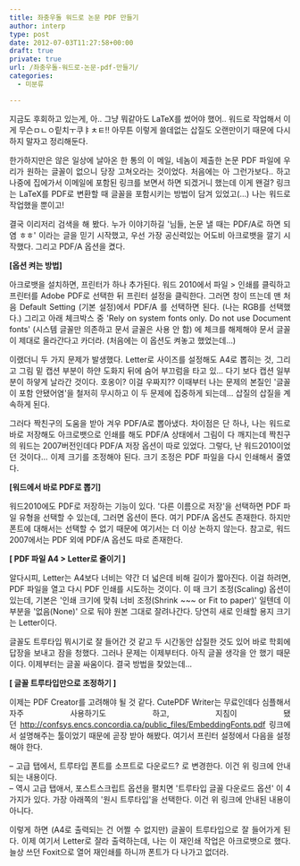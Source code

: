 ```yaml
---
title: 좌충우돌 워드로 논문 PDF 만들기
author: interp
type: post
date: 2012-07-03T11:27:58+00:00
draft: true
private: true
url: /좌충우돌-워드로-논문-pdf-만들기/
categories:
  - 미분류

---
```

<p style="text-align: justify; ">
  지금도 후회하고 있는게, 아.. 그냥 뭐같아도 LaTeX를 썼어야 했어.. 워드로 작업해서 이게 무슨ㅁㄴㅇ맅치ㅜ쿠ㅑㅊㅌ!! 아무튼 이렇게 쓸데없는 삽질도 오랜만이기 때문에 다시 하지 말자고 정리해둔다.
</p>

<p style="text-align: justify; ">
  한가하지만은 않은 일상에 날아온 한 통의 이 메일, 네놈이 제출한 논문 PDF 파일에 우리가 원하는 글꼴이 없으니 당장 고쳐오라는 것이었다. 처음에는 아 그런가보다.. 하고 나중에 집에가서 이메일에 포함된 링크를 보면서 하면 되겠거니 했는데 이게 왠걸? 링크는 LaTeX를 PDF로 변환할 때 글꼴을 포함시키는 방법이 담겨 있었고(&#8230;) 나는 워드로 작업했을 뿐이고!&nbsp;
</p>

<p style="text-align: justify; ">
  결국 이리저리 검색을 해 봤다. 누가 이야기하길 '님들, 논문 낼 때는 PDF/A로 하면 되염 ㅎㅎ' 이라는 글을 믿기 시작했고, 우선 가장 공신력있는 어도비 아크로뱃을 깔기 시작했다. 그리고 PDF/A 옵션을 켰다.
</p>

<p style="text-align: justify; ">
  <b>[옵션 켜는 방법]</b>
</p>

<p style="text-align: justify; ">
  아크로뱃을 설치하면, 프린터가 하나 추가된다. 워드 2010에서 파일 > 인쇄를 클릭하고 프린터를 Adobe PDF로 선택한 뒤 프린터 설정을 클릭한다. 그러면 창이 뜨는데 맨 처음 Default Setting (기본 설정)에서 PDF/A 를 선택하면 된다. (나는 RGB를 선택했다.) 그리고 아래 체크박스 중 'Rely on system fonts only. Do not use Document fonts' (시스템 글꼴만 의존하고 문서 글꼴은 사용 안 함) 에 체크를 해제해야 문서 글꼴이 제대로 올라간다고 카더라. (처음에는 이 옵션도 켜놓고 했었는데&#8230;)
</p>

<p style="text-align: justify; ">
  이랬더니 두 가지 문제가 발생했다. Letter로 사이즈를 설정해도 A4로 뽑히는 것, 그리고 그림 밑 캡션 부분이 하얀 도화지 뒤에 숨어 부끄럼을 타고 있&#8230; 다기 보다 캡션 일부분이 하얗게 날라간 것이다. 호옹이? 이걸 우짜지?? 이때부터 나는 문제의 본질인 '글꼴이 포함 안됐어염'을 철저히 무시하고 이 두 문제에 집중하게 되는데&#8230; 삽질의 삽질을 계속하게 된다.
</p>

<p style="text-align: justify; ">
  그러다 짝친구의 도움을 받아 겨우 PDF/A로 뽑아냈다. 차이점은 단 하나, 나는 워드로 바로 저장해도 아크로뱃으로 인쇄를 해도 PDF/A 상태에서 그림이 다 깨지는데 짝친구의 워드는 2007버전인데다 PDF/A 저장 옵션이 따로 있었다. 그렇다, 난 워드2010이었던 것이다&#8230; 이제 크기를 조정해야 된다. 크기 조정은 PDF 파일을 다시 인쇄해서 줄였다.
</p>

<p style="text-align: justify; ">
  <b>[워드에서 바로 PDF로 뽑기]</b>
</p>

<p style="text-align: justify; ">
  워드2010에도 PDF로 저장하는 기능이 있다. '다른 이름으로 저장'을 선택하면 PDF 파일 유형을 선택할 수 있는데, 그러면 옵션이 뜬다. 여기 PDF/A 옵션도 존재한다. 하지만 폰트에 대해서는 선택할 수 없기 때문에 여기서는 더 이상 논하지 않는다. 참고로, 워드2007에서는 PDF 외에 PDF/A 옵션도 따로 존재한다.
</p>

<p style="text-align: justify; ">
  <b>[ PDF 파일 A4 > Letter로 줄이기 ]</b>
</p>

<p style="text-align: justify; ">
  알다시피, Letter는 A4보다 너비는 약간 더 넓은데 비해 길이가 짧아진다. 이걸 하려면, PDF 파일을 열고 다시 PDF 인쇄를 시도하는 것이다. 이 때 크기 조정(Scaling) 옵션이 있는데, 기본은 '인쇄 크기에 맞춰 너비 조정(Shrink ~~~ or Fit to paper)' 일텐데 이 부분을 '없음(None)' 으로 둬야 원본 그대로 잘려나간다. 당연히 새로 인쇄할 용지 크기는 Letter이다.
</p>

<p style="text-align: justify; ">
  글꼴도 트루타입 뭐시기로 잘 들어간 것 같고 두 시간동안 삽질한 것도 있어 바로 학회에 답장을 보내고 잠을 청했다.&nbsp;그러나 문제는 이제부터다. 아직 글꼴 생각을 안 했기 때문이다. 이제부터는 글꼴 싸움이다. 결국 방법을 찾았는데&#8230;
</p>

<p style="text-align: justify; ">
  <b>[ 글꼴 트루타입만으로 조정하기 ]</b>
</p>

<p style="text-align: justify; ">
  이제는 PDF Creator를 고려해야 될 것 같다. CutePDF Writer는 무료인데다 심플해서 자주 사용하기도 하고, 지침이 됐던&nbsp;<a href="http://confsys.encs.concordia.ca/public_files/EmbeddingFonts.pdf">http://confsys.encs.concordia.ca/public_files/EmbeddingFonts.pdf</a>&nbsp;링크에서 설명해주는 툴이었기 때문에 곧장 받아 해봤다. 여기서 프린터 설정에서 다음을 설정해야 한다.
</p>

<p style="text-align: justify; ">
  &#8211; 고급 탭에서, 트루타입 폰트를 소프트로 다운로드? 로 변경한다. 이건 위 링크에 안내되는 내용이다.<br />&#8211; 역시 고급 탭애서, 포스트스크립트 옵션을 펼치면 '트루타입 글꼴 다운로드 옵션' 이 4가지가 있다. 가장 아래쪽의 '원시 트루타입'을 선택한다. 이건 위 링크에 안내된 내용이 아니다.
</p>

<p style="text-align: justify; ">
  이렇게 하면 (A4로 출력되는 건 어쩔 수 없지만) 글꼴이 트루타입으로 잘 들어가게 된다. 이제 여기서 Letter로 잘라 출력하는데, 나는 이 재인쇄 작업은 아크로뱃으로 했다. 늘상 쓰던 Foxit으로 열어 재인쇄를 하니까 폰트가 다 나가고 없더라.
</p>